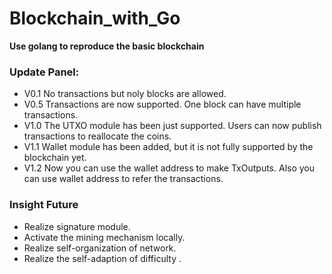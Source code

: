 # Blockchain_with_Go
**Use golang to reproduce the basic blockchain**

### Update Panel:
* V0.1 No transactions but noly blocks are allowed.
* V0.5 Transactions are now supported. One block can have multiple transactions.
* V1.0 The UTXO module has been just supported. Users can now publish transactions to reallocate the coins.
* V1.1 Wallet module has been added, but it is not fully supported by the blockchain yet.
* V1.2 Now you can use the wallet address to make TxOutputs. Also you can use wallet address to refer the transactions.


### Insight Future
* Realize signature module.
* Activate the mining mechanism locally.
* Realize self-organization of network.
* Realize the self-adaption of difficulty .

